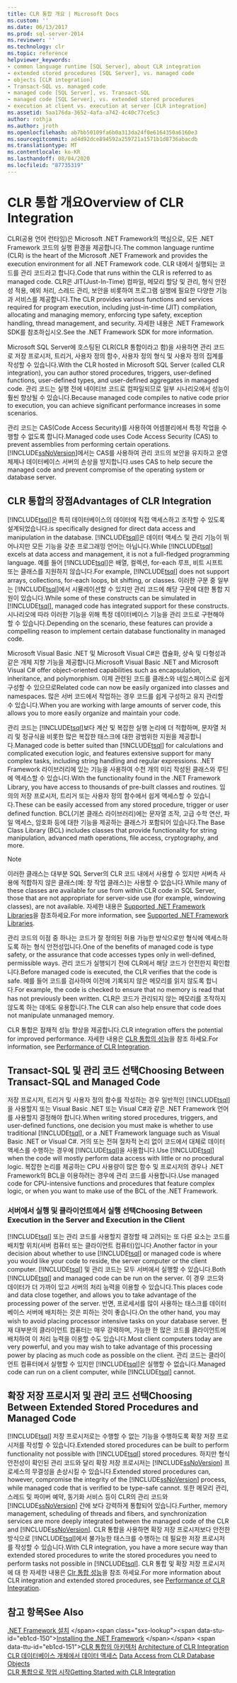 ```yaml
---
title: CLR 통합 개요 | Microsoft Docs
ms.custom: ''
ms.date: 06/13/2017
ms.prod: sql-server-2014
ms.reviewer: ''
ms.technology: clr
ms.topic: reference
helpviewer_keywords:
- common language runtime [SQL Server], about CLR integration
- extended stored procedures [SQL Server], vs. managed code
- objects [CLR integration]
- Transact-SQL vs. managed code
- managed code [SQL Server], vs. Transact-SQL
- managed code [SQL Server], vs. extended stored procedures
- execution at client vs. execution at server [CLR integration]
ms.assetid: 5aa176da-3652-4afa-a742-4c40c77ce5c3
author: rothja
ms.author: jroth
ms.openlocfilehash: ab7bb50109fa6b0a313da24f0e6164350a6160e3
ms.sourcegitcommit: ad4d92dce894592a259721a1571b1d8736abacdb
ms.translationtype: MT
ms.contentlocale: ko-KR
ms.lasthandoff: 08/04/2020
ms.locfileid: "87735319"
---
```

# <a name="overview-of-clr-integration"></a><span data-ttu-id="eb1cd-102">CLR 통합 개요</span><span class="sxs-lookup"><span data-stu-id="eb1cd-102">Overview of CLR Integration</span></span>
  <span data-ttu-id="eb1cd-103">CLR(공용 언어 런타임)은 Microsoft .NET Framework의 핵심으로, 모든 .NET Framework 코드의 실행 환경을 제공합니다.</span><span class="sxs-lookup"><span data-stu-id="eb1cd-103">The common language runtime (CLR) is the heart of the Microsoft .NET Framework and provides the execution environment for all .NET Framework code.</span></span> <span data-ttu-id="eb1cd-104">CLR 내에서 실행되는 코드를 관리 코드라고 합니다.</span><span class="sxs-lookup"><span data-stu-id="eb1cd-104">Code that runs within the CLR is referred to as managed code.</span></span> <span data-ttu-id="eb1cd-105">CLR은 JIT(Just-In-Time) 컴파일, 메모리 할당 및 관리, 형식 안전성 적용, 예외 처리, 스레드 관리, 보안을 비롯하여 프로그램 실행에 필요한 다양한 기능과 서비스를 제공합니다.</span><span class="sxs-lookup"><span data-stu-id="eb1cd-105">The CLR provides various functions and services required for program execution, including just-in-time (JIT) compilation, allocating and managing memory, enforcing type safety, exception handling, thread management, and security.</span></span>  <span data-ttu-id="eb1cd-106">자세한 내용은 .NET Framework SDK를 참조하십시오.</span><span class="sxs-lookup"><span data-stu-id="eb1cd-106">See the .NET Framework SDK for more information.</span></span>  
  
 <span data-ttu-id="eb1cd-107">Microsoft SQL Server에 호스팅된 CLR(CLR 통합이라고 함)을 사용하면 관리 코드로 저장 프로시저, 트리거, 사용자 정의 함수, 사용자 정의 형식 및 사용자 정의 집계를 작성할 수 있습니다.</span><span class="sxs-lookup"><span data-stu-id="eb1cd-107">With the CLR hosted in Microsoft SQL Server (called CLR integration), you can author stored procedures, triggers, user-defined functions, user-defined types, and user-defined aggregates in managed code.</span></span> <span data-ttu-id="eb1cd-108">관리 코드는 실행 전에 네이티브 코드로 컴파일되므로 일부 시나리오에서 성능이 훨씬 향상될 수 있습니다.</span><span class="sxs-lookup"><span data-stu-id="eb1cd-108">Because managed code compiles to native code prior to execution, you can achieve significant performance increases in some scenarios.</span></span>  
  
 <span data-ttu-id="eb1cd-109">관리 코드는 CAS(Code Access Security)를 사용하여 어셈블리에서 특정 작업을 수행할 수 없도록 합니다.</span><span class="sxs-lookup"><span data-stu-id="eb1cd-109">Managed code uses Code Access Security (CAS) to prevent assemblies from performing certain operations.</span></span> [!INCLUDE[ssNoVersion](../../../includes/ssnoversion-md.md)]<span data-ttu-id="eb1cd-110">에서는 CAS를 사용하여 관리 코드의 보안을 유지하고 운영 체제나 데이터베이스 서버의 손상을 방지합니다.</span><span class="sxs-lookup"><span data-stu-id="eb1cd-110">uses CAS to help secure the managed code and prevent compromise of the operating system or database server.</span></span>  
  
## <a name="advantages-of-clr-integration"></a><span data-ttu-id="eb1cd-111">CLR 통합의 장점</span><span class="sxs-lookup"><span data-stu-id="eb1cd-111">Advantages of CLR Integration</span></span>  
 [!INCLUDE[tsql](../../../includes/tsql-md.md)]<span data-ttu-id="eb1cd-112">은 특히 데이터베이스의 데이터에 직접 액세스하고 조작할 수 있도록 설계되었습니다.</span><span class="sxs-lookup"><span data-stu-id="eb1cd-112">is specifically designed for direct data access and manipulation in the database.</span></span> <span data-ttu-id="eb1cd-113">[!INCLUDE[tsql](../../../includes/tsql-md.md)]은 데이터 액세스 및 관리 기능이 뛰어나지만 모든 기능을 갖춘 프로그래밍 언어는 아닙니다.</span><span class="sxs-lookup"><span data-stu-id="eb1cd-113">While [!INCLUDE[tsql](../../../includes/tsql-md.md)] excels at data access and management, it is not a full-fledged programming language.</span></span> <span data-ttu-id="eb1cd-114">예를 들어 [!INCLUDE[tsql](../../../includes/tsql-md.md)]은 배열, 컬렉션, for-each 루프, 비트 시프트 또는 클래스를 지원하지 않습니다.</span><span class="sxs-lookup"><span data-stu-id="eb1cd-114">For example, [!INCLUDE[tsql](../../../includes/tsql-md.md)] does not support arrays, collections, for-each loops, bit shifting, or classes.</span></span> <span data-ttu-id="eb1cd-115">이러한 구문 중 일부는 [!INCLUDE[tsql](../../../includes/tsql-md.md)]에서 시뮬레이션할 수 있지만 관리 코드에 해당 구문에 대한 통합 지원이 있습니다.</span><span class="sxs-lookup"><span data-stu-id="eb1cd-115">While some of these constructs can be simulated in [!INCLUDE[tsql](../../../includes/tsql-md.md)], managed code has integrated support for these constructs.</span></span> <span data-ttu-id="eb1cd-116">시나리오에 따라 이러한 기능을 위해 특정 데이터베이스 기능을 관리 코드로 구현해야 할 수 있습니다.</span><span class="sxs-lookup"><span data-stu-id="eb1cd-116">Depending on the scenario, these features can provide a compelling reason to implement certain database functionality in managed code.</span></span>  
  
 <span data-ttu-id="eb1cd-117">Microsoft Visual Basic .NET 및 Microsoft Visual C#은 캡슐화, 상속 및 다형성과 같은 개체 지향 기능을 제공합니다.</span><span class="sxs-lookup"><span data-stu-id="eb1cd-117">Microsoft Visual Basic .NET and Microsoft Visual C# offer object-oriented capabilities such as encapsulation, inheritance, and polymorphism.</span></span> <span data-ttu-id="eb1cd-118">이제 관련된 코드를 클래스와 네임스페이스로 쉽게 구성할 수 있으므로</span><span class="sxs-lookup"><span data-stu-id="eb1cd-118">Related code can now be easily organized into classes and namespaces.</span></span> <span data-ttu-id="eb1cd-119">많은 서버 코드에서 작업하는 경우 코드를 쉽게 구성하고 유지 관리할 수 있습니다.</span><span class="sxs-lookup"><span data-stu-id="eb1cd-119">When you are working with large amounts of server code, this allows you to more easily organize and maintain your code.</span></span>  
  
 <span data-ttu-id="eb1cd-120">관리 코드는 [!INCLUDE[tsql](../../../includes/tsql-md.md)]보다 계산 및 복잡한 실행 논리에 더 적합하며, 문자열 처리 및 정규식을 비롯한 많은 복잡한 태스크에 대한 광범위한 지원을 제공합니다.</span><span class="sxs-lookup"><span data-stu-id="eb1cd-120">Managed code is better suited than [!INCLUDE[tsql](../../../includes/tsql-md.md)] for calculations and complicated execution logic, and features extensive support for many complex tasks, including string handling and regular expressions.</span></span> <span data-ttu-id="eb1cd-121">.NET Framework 라이브러리에 있는 기능을 사용하여 수천 개의 미리 작성된 클래스와 루틴에 액세스할 수 있습니다.</span><span class="sxs-lookup"><span data-stu-id="eb1cd-121">With the functionality found in the .NET Framework Library, you have access to thousands of pre-built classes and routines.</span></span> <span data-ttu-id="eb1cd-122">임의의 저장 프로시저, 트리거 또는 사용자 정의 함수에서 쉽게 액세스할 수 있습니다.</span><span class="sxs-lookup"><span data-stu-id="eb1cd-122">These can be easily accessed from any stored procedure, trigger or user defined function.</span></span> <span data-ttu-id="eb1cd-123">BCL(기본 클래스 라이브러리)에는 문자열 조작, 고급 수학 연산, 파일 액세스, 암호화 등에 대한 기능을 제공하는 클래스가 포함되어 있습니다.</span><span class="sxs-lookup"><span data-stu-id="eb1cd-123">The Base Class Library (BCL) includes classes that provide functionality for string manipulation, advanced math operations, file access, cryptography, and more.</span></span>  
  
> [!NOTE]  
>  <span data-ttu-id="eb1cd-124">이러한 클래스는 대부분 SQL Server의 CLR 코드 내에서 사용할 수 있지만 서버측 사용에 적합하지 않은 클래스(예: 창 작업 클래스)는 사용할 수 없습니다.</span><span class="sxs-lookup"><span data-stu-id="eb1cd-124">While many of these classes are available for use from within CLR code in SQL Server, those that are not appropriate for server-side use (for example, windowing classes), are not available.</span></span> <span data-ttu-id="eb1cd-125">자세한 내용은 [Supported .NET Framework Libraries](database-objects/supported-net-framework-libraries.md)을 참조하세요.</span><span class="sxs-lookup"><span data-stu-id="eb1cd-125">For more information, see [Supported .NET Framework Libraries](database-objects/supported-net-framework-libraries.md).</span></span>  
  
 <span data-ttu-id="eb1cd-126">관리 코드의 이점 중 하나는 코드가 잘 정의된 허용 가능한 방식으로만 형식에 액세스하도록 하는 형식 안전성입니다.</span><span class="sxs-lookup"><span data-stu-id="eb1cd-126">One of the benefits of managed code is type safety, or the assurance that code accesses types only in well-defined, permissible ways.</span></span> <span data-ttu-id="eb1cd-127">관리 코드가 실행되기 전에 CLR에서 해당 코드가 안전한지 확인합니다.</span><span class="sxs-lookup"><span data-stu-id="eb1cd-127">Before managed code is executed, the CLR verifies that the code is safe.</span></span> <span data-ttu-id="eb1cd-128">예를 들어 코드를 검사하여 이전에 기록되지 않은 메모리를 읽지 않도록 합니다.</span><span class="sxs-lookup"><span data-stu-id="eb1cd-128">For example, the code is checked to ensure that no memory is read that has not previously been written.</span></span> <span data-ttu-id="eb1cd-129">CLR은 코드가 관리되지 않는 메모리를 조작하지 않도록 하는 데에도 유용합니다.</span><span class="sxs-lookup"><span data-stu-id="eb1cd-129">The CLR can also help ensure that code does not manipulate unmanaged memory.</span></span>  
  
 <span data-ttu-id="eb1cd-130">CLR 통합은 잠재적 성능 향상을 제공합니다.</span><span class="sxs-lookup"><span data-stu-id="eb1cd-130">CLR integration offers the potential for improved performance.</span></span> <span data-ttu-id="eb1cd-131">자세한 내용은 [CLR 통합의 성능](clr-integration-architecture-performance.md)을 참조 하세요.</span><span class="sxs-lookup"><span data-stu-id="eb1cd-131">For information, see [Performance of CLR Integration](clr-integration-architecture-performance.md).</span></span>  
  
## <a name="choosing-between-transact-sql-and-managed-code"></a><span data-ttu-id="eb1cd-132">Transact-SQL 및 관리 코드 선택</span><span class="sxs-lookup"><span data-stu-id="eb1cd-132">Choosing Between Transact-SQL and Managed Code</span></span>  
 <span data-ttu-id="eb1cd-133">저장 프로시저, 트리거 및 사용자 정의 함수를 작성하는 경우 일반적인 [!INCLUDE[tsql](../../../includes/tsql-md.md)]을 사용할지 또는 Visual Basic .NET 또는 Visual C#과 같은 .NET Framework 언어를 사용할지 결정해야 합니다.</span><span class="sxs-lookup"><span data-stu-id="eb1cd-133">When writing stored procedures, triggers, and user-defined functions, one decision you must make is whether to use traditional [!INCLUDE[tsql](../../../includes/tsql-md.md)], or a .NET Framework language such as Visual Basic .NET or Visual C#.</span></span> <span data-ttu-id="eb1cd-134">거의 또는 전혀 절차적 논리 없이 코드에서 대체로 데이터 액세스를 수행하는 경우에 [!INCLUDE[tsql](../../../includes/tsql-md.md)]을 사용합니다.</span><span class="sxs-lookup"><span data-stu-id="eb1cd-134">Use [!INCLUDE[tsql](../../../includes/tsql-md.md)] when the code will mostly perform data access with little or no procedural logic.</span></span> <span data-ttu-id="eb1cd-135">복잡한 논리를 제공하는 CPU 사용량이 많은 함수 및 프로시저의 경우나 .NET Framework의 BCL을 이용하려는 경우에 관리 코드를 사용합니다.</span><span class="sxs-lookup"><span data-stu-id="eb1cd-135">Use managed code for CPU-intensive functions and procedures that feature complex logic, or when you want to make use of the BCL of the .NET Framework.</span></span>  
  
### <a name="choosing-between-execution-in-the-server-and-execution-in-the-client"></a><span data-ttu-id="eb1cd-136">서버에서 실행 및 클라이언트에서 실행 선택</span><span class="sxs-lookup"><span data-stu-id="eb1cd-136">Choosing Between Execution in the Server and Execution in the Client</span></span>  
 <span data-ttu-id="eb1cd-137">[!INCLUDE[tsql](../../../includes/tsql-md.md)] 또는 관리 코드를 사용할지 결정할 때 고려되는 또 다른 요소는 코드를 배치할 위치(서버 컴퓨터 또는 클라이언트 컴퓨터)입니다.</span><span class="sxs-lookup"><span data-stu-id="eb1cd-137">Another factor in your decision about whether to use [!INCLUDE[tsql](../../../includes/tsql-md.md)] or managed code is where you would like your code to reside, the server computer or the client computer.</span></span> <span data-ttu-id="eb1cd-138">[!INCLUDE[tsql](../../../includes/tsql-md.md)] 및 관리 코드는 모두 서버에서 실행할 수 있습니다.</span><span class="sxs-lookup"><span data-stu-id="eb1cd-138">Both [!INCLUDE[tsql](../../../includes/tsql-md.md)] and managed code can be run on the server.</span></span> <span data-ttu-id="eb1cd-139">이 경우 코드와 데이터가 더 가까이 있고 서버의 처리 능력을 이용할 수 있습니다.</span><span class="sxs-lookup"><span data-stu-id="eb1cd-139">This places code and data close together, and allows you to take advantage of the processing power of the server.</span></span> <span data-ttu-id="eb1cd-140">반면, 프로세서를 많이 사용하는 태스크를 데이터베이스 서버에 배치하는 것은 피하는 것이 좋습니다.</span><span class="sxs-lookup"><span data-stu-id="eb1cd-140">On the other hand, you may wish to avoid placing processor intensive tasks on your database server.</span></span> <span data-ttu-id="eb1cd-141">현재 대부분의 클라이언트 컴퓨터는 매우 강력하며, 가능한 한 많은 코드를 클라이언트에 배치하여 이 처리 능력을 이용할 수도 있습니다.</span><span class="sxs-lookup"><span data-stu-id="eb1cd-141">Most client computers today are very powerful, and you may wish to take advantage of this processing power by placing as much code as possible on the client.</span></span> <span data-ttu-id="eb1cd-142">관리 코드는 클라이언트 컴퓨터에서 실행할 수 있지만 [!INCLUDE[tsql](../../../includes/tsql-md.md)]은 실행할 수 없습니다.</span><span class="sxs-lookup"><span data-stu-id="eb1cd-142">Managed code can run on a client computer, while [!INCLUDE[tsql](../../../includes/tsql-md.md)] cannot.</span></span>  
  
## <a name="choosing-between-extended-stored-procedures-and-managed-code"></a><span data-ttu-id="eb1cd-143">확장 저장 프로시저 및 관리 코드 선택</span><span class="sxs-lookup"><span data-stu-id="eb1cd-143">Choosing Between Extended Stored Procedures and Managed Code</span></span>  
 <span data-ttu-id="eb1cd-144">[!INCLUDE[tsql](../../../includes/tsql-md.md)] 저장 프로시저로는 수행할 수 없는 기능을 수행하도록 확장 저장 프로시저를 작성할 수 있습니다.</span><span class="sxs-lookup"><span data-stu-id="eb1cd-144">Extended stored procedures can be built to perform functionality not possible with [!INCLUDE[tsql](../../../includes/tsql-md.md)] stored procedures.</span></span> <span data-ttu-id="eb1cd-145">하지만 형식 안전성이 확인된 관리 코드와 달리 확장 저장 프로시저는 [!INCLUDE[ssNoVersion](../../../includes/ssnoversion-md.md)] 프로세스의 무결성을 손상시킬 수 있습니다.</span><span class="sxs-lookup"><span data-stu-id="eb1cd-145">Extended stored procedures can, however, compromise the integrity of the [!INCLUDE[ssNoVersion](../../../includes/ssnoversion-md.md)] process, while managed code that is verified to be type-safe cannot.</span></span> <span data-ttu-id="eb1cd-146">또한 메모리 관리, 스레드 및 파이버 예약, 동기화 서비스 등이 CLR의 관리 코드와 [!INCLUDE[ssNoVersion](../../../includes/ssnoversion-md.md)] 간에 보다 강력하게 통합되어 있습니다.</span><span class="sxs-lookup"><span data-stu-id="eb1cd-146">Further, memory management, scheduling of threads and fibers, and synchronization services are more deeply integrated between the managed code of the CLR and [!INCLUDE[ssNoVersion](../../../includes/ssnoversion-md.md)].</span></span> <span data-ttu-id="eb1cd-147">CLR 통합을 사용하면 확장 저장 프로시저보다 안전한 방식으로 [!INCLUDE[tsql](../../../includes/tsql-md.md)]에서 불가능한 태스크를 수행하는 데 필요한 저장 프로시저를 작성할 수 있습니다.</span><span class="sxs-lookup"><span data-stu-id="eb1cd-147">With CLR integration, you have a more secure way than extended stored procedures to write the stored procedures you need to perform tasks not possible in [!INCLUDE[tsql](../../../includes/tsql-md.md)].</span></span> <span data-ttu-id="eb1cd-148">CLR 통합 및 확장 저장 프로시저에 대 한 자세한 내용은 [Clr 통합 성능](clr-integration-architecture-performance.md)을 참조 하세요.</span><span class="sxs-lookup"><span data-stu-id="eb1cd-148">For more information about CLR integration and extended stored procedures, see [Performance of CLR Integration](clr-integration-architecture-performance.md).</span></span>  
  
## <a name="see-also"></a><span data-ttu-id="eb1cd-149">참고 항목</span><span class="sxs-lookup"><span data-stu-id="eb1cd-149">See Also</span></span>  
 <span data-ttu-id="eb1cd-150">[.NET Framework 설치](https://technet.microsoft.com/library/ms166014\(v=SQL.105\).aspx) </span><span class="sxs-lookup"><span data-stu-id="eb1cd-150">[Installing the .NET Framework](https://technet.microsoft.com/library/ms166014\(v=SQL.105\).aspx) </span></span>  
 <span data-ttu-id="eb1cd-151">[CLR 통합의 아키텍처](../../database-engine/dev-guide/architecture-of-clr-integration.md) </span><span class="sxs-lookup"><span data-stu-id="eb1cd-151">[Architecture of CLR Integration](../../database-engine/dev-guide/architecture-of-clr-integration.md) </span></span>  
 <span data-ttu-id="eb1cd-152">[CLR 데이터베이스 개체에서 데이터 액세스](data-access/data-access-from-clr-database-objects.md) </span><span class="sxs-lookup"><span data-stu-id="eb1cd-152">[Data Access from CLR Database Objects](data-access/data-access-from-clr-database-objects.md) </span></span>  
 [<span data-ttu-id="eb1cd-153">CLR 통합으로 작업 시작</span><span class="sxs-lookup"><span data-stu-id="eb1cd-153">Getting Started with CLR Integration</span></span>](database-objects/getting-started-with-clr-integration.md)  
  
  
